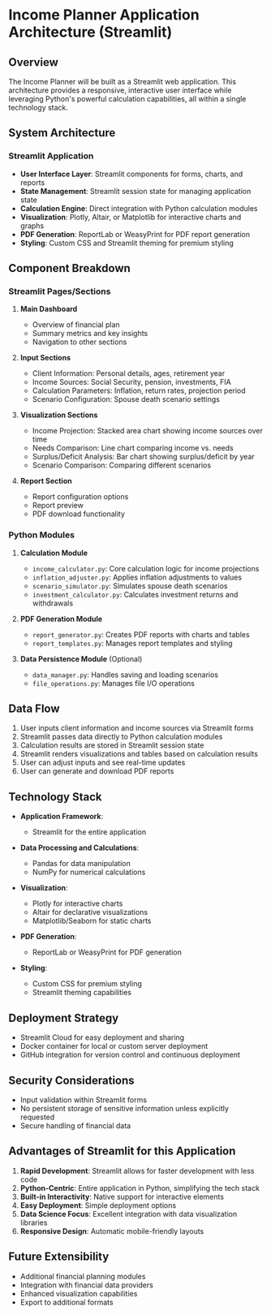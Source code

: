 # Income Planner Application Architecture (Streamlit)

## Overview
The Income Planner will be built as a Streamlit web application. This architecture provides a responsive, interactive user interface while leveraging Python's powerful calculation capabilities, all within a single technology stack.

## System Architecture

### Streamlit Application
- **User Interface Layer**: Streamlit components for forms, charts, and reports
- **State Management**: Streamlit session state for managing application state
- **Calculation Engine**: Direct integration with Python calculation modules
- **Visualization**: Plotly, Altair, or Matplotlib for interactive charts and graphs
- **PDF Generation**: ReportLab or WeasyPrint for PDF report generation
- **Styling**: Custom CSS and Streamlit theming for premium styling

## Component Breakdown

### Streamlit Pages/Sections
1. **Main Dashboard**
   - Overview of financial plan
   - Summary metrics and key insights
   - Navigation to other sections

2. **Input Sections**
   - Client Information: Personal details, ages, retirement year
   - Income Sources: Social Security, pension, investments, FIA
   - Calculation Parameters: Inflation, return rates, projection period
   - Scenario Configuration: Spouse death scenario settings

3. **Visualization Sections**
   - Income Projection: Stacked area chart showing income sources over time
   - Needs Comparison: Line chart comparing income vs. needs
   - Surplus/Deficit Analysis: Bar chart showing surplus/deficit by year
   - Scenario Comparison: Comparing different scenarios

4. **Report Section**
   - Report configuration options
   - Report preview
   - PDF download functionality

### Python Modules
1. **Calculation Module**
   - `income_calculator.py`: Core calculation logic for income projections
   - `inflation_adjuster.py`: Applies inflation adjustments to values
   - `scenario_simulator.py`: Simulates spouse death scenarios
   - `investment_calculator.py`: Calculates investment returns and withdrawals

2. **PDF Generation Module**
   - `report_generator.py`: Creates PDF reports with charts and tables
   - `report_templates.py`: Manages report templates and styling

3. **Data Persistence Module** (Optional)
   - `data_manager.py`: Handles saving and loading scenarios
   - `file_operations.py`: Manages file I/O operations

## Data Flow
1. User inputs client information and income sources via Streamlit forms
2. Streamlit passes data directly to Python calculation modules
3. Calculation results are stored in Streamlit session state
4. Streamlit renders visualizations and tables based on calculation results
5. User can adjust inputs and see real-time updates
6. User can generate and download PDF reports

## Technology Stack
- **Application Framework**:
  - Streamlit for the entire application
  
- **Data Processing and Calculations**:
  - Pandas for data manipulation
  - NumPy for numerical calculations
  
- **Visualization**:
  - Plotly for interactive charts
  - Altair for declarative visualizations
  - Matplotlib/Seaborn for static charts
  
- **PDF Generation**:
  - ReportLab or WeasyPrint for PDF generation
  
- **Styling**:
  - Custom CSS for premium styling
  - Streamlit theming capabilities

## Deployment Strategy
- Streamlit Cloud for easy deployment and sharing
- Docker container for local or custom server deployment
- GitHub integration for version control and continuous deployment

## Security Considerations
- Input validation within Streamlit forms
- No persistent storage of sensitive information unless explicitly requested
- Secure handling of financial data

## Advantages of Streamlit for this Application
1. **Rapid Development**: Streamlit allows for faster development with less code
2. **Python-Centric**: Entire application in Python, simplifying the tech stack
3. **Built-in Interactivity**: Native support for interactive elements
4. **Easy Deployment**: Simple deployment options
5. **Data Science Focus**: Excellent integration with data visualization libraries
6. **Responsive Design**: Automatic mobile-friendly layouts

## Future Extensibility
- Additional financial planning modules
- Integration with financial data providers
- Enhanced visualization capabilities
- Export to additional formats


